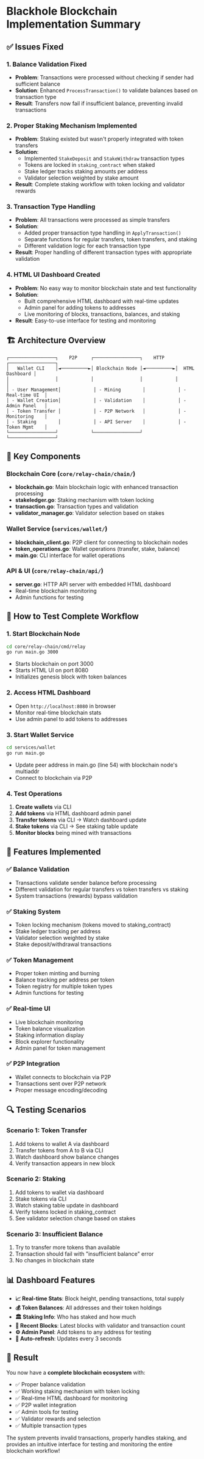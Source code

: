 # Blackhole Blockchain Implementation Summary

## ✅ Issues Fixed

### 1. **Balance Validation Fixed**
- **Problem**: Transactions were processed without checking if sender had sufficient balance
- **Solution**: Enhanced `ProcessTransaction()` to validate balances based on transaction type
- **Result**: Transfers now fail if insufficient balance, preventing invalid transactions

### 2. **Proper Staking Mechanism Implemented**
- **Problem**: Staking existed but wasn't properly integrated with token transfers
- **Solution**: 
  - Implemented `StakeDeposit` and `StakeWithdraw` transaction types
  - Tokens are locked in `staking_contract` when staked
  - Stake ledger tracks staking amounts per address
  - Validator selection weighted by stake amount
- **Result**: Complete staking workflow with token locking and validator rewards

### 3. **Transaction Type Handling**
- **Problem**: All transactions were processed as simple transfers
- **Solution**: 
  - Added proper transaction type handling in `ApplyTransaction()`
  - Separate functions for regular transfers, token transfers, and staking
  - Different validation logic for each transaction type
- **Result**: Proper handling of different transaction types with appropriate validation

### 4. **HTML UI Dashboard Created**
- **Problem**: No easy way to monitor blockchain state and test functionality
- **Solution**: 
  - Built comprehensive HTML dashboard with real-time updates
  - Admin panel for adding tokens to addresses
  - Live monitoring of blocks, transactions, balances, and staking
- **Result**: Easy-to-use interface for testing and monitoring

## 🏗️ Architecture Overview

```
┌─────────────────┐    P2P     ┌─────────────────┐    HTTP    ┌─────────────────┐
│   Wallet CLI    │◄──────────►│ Blockchain Node │◄──────────►│  HTML Dashboard │
│                 │            │                 │            │                 │
│ - User Management│            │ - Mining        │            │ - Real-time UI  │
│ - Wallet Creation│            │ - Validation    │            │ - Admin Panel   │
│ - Token Transfer │            │ - P2P Network   │            │ - Monitoring    │
│ - Staking        │            │ - API Server    │            │ - Token Mgmt    │
└─────────────────┘            └─────────────────┘            └─────────────────┘
```

## 🔧 Key Components

### Blockchain Core (`core/relay-chain/chain/`)
- **blockchain.go**: Main blockchain logic with enhanced transaction processing
- **stakeledger.go**: Staking mechanism with token locking
- **transaction.go**: Transaction types and validation
- **validator_manager.go**: Validator selection based on stakes

### Wallet Service (`services/wallet/`)
- **blockchain_client.go**: P2P client for connecting to blockchain nodes
- **token_operations.go**: Wallet operations (transfer, stake, balance)
- **main.go**: CLI interface for wallet operations

### API & UI (`core/relay-chain/api/`)
- **server.go**: HTTP API server with embedded HTML dashboard
- Real-time blockchain monitoring
- Admin functions for testing

## 🚀 How to Test Complete Workflow

### 1. Start Blockchain Node
```bash
cd core/relay-chain/cmd/relay
go run main.go 3000
```
- Starts blockchain on port 3000
- Starts HTML UI on port 8080
- Initializes genesis block with token balances

### 2. Access HTML Dashboard
- Open `http://localhost:8080` in browser
- Monitor real-time blockchain stats
- Use admin panel to add tokens to addresses

### 3. Start Wallet Service
```bash
cd services/wallet
go run main.go
```
- Update peer address in main.go (line 54) with blockchain node's multiaddr
- Connect to blockchain via P2P

### 4. Test Operations
1. **Create wallets** via CLI
2. **Add tokens** via HTML dashboard admin panel
3. **Transfer tokens** via CLI → Watch dashboard update
4. **Stake tokens** via CLI → See staking table update
5. **Monitor blocks** being mined with transactions

## 🎯 Features Implemented

### ✅ Balance Validation
- Transactions validate sender balance before processing
- Different validation for regular transfers vs token transfers vs staking
- System transactions (rewards) bypass validation

### ✅ Staking System
- Token locking mechanism (tokens moved to staking_contract)
- Stake ledger tracking per address
- Validator selection weighted by stake
- Stake deposit/withdrawal transactions

### ✅ Token Management
- Proper token minting and burning
- Balance tracking per address per token
- Token registry for multiple token types
- Admin functions for testing

### ✅ Real-time UI
- Live blockchain monitoring
- Token balance visualization
- Staking information display
- Block explorer functionality
- Admin panel for token management

### ✅ P2P Integration
- Wallet connects to blockchain via P2P
- Transactions sent over P2P network
- Proper message encoding/decoding

## 🔍 Testing Scenarios

### Scenario 1: Token Transfer
1. Add tokens to wallet A via dashboard
2. Transfer tokens from A to B via CLI
3. Watch dashboard show balance changes
4. Verify transaction appears in new block

### Scenario 2: Staking
1. Add tokens to wallet via dashboard
2. Stake tokens via CLI
3. Watch staking table update in dashboard
4. Verify tokens locked in staking_contract
5. See validator selection change based on stakes

### Scenario 3: Insufficient Balance
1. Try to transfer more tokens than available
2. Transaction should fail with "insufficient balance" error
3. No changes in blockchain state

## 📊 Dashboard Features

- **📈 Real-time Stats**: Block height, pending transactions, total supply
- **💰 Token Balances**: All addresses and their token holdings
- **🏛️ Staking Info**: Who has staked and how much
- **🔗 Recent Blocks**: Latest blocks with validator and transaction count
- **⚙️ Admin Panel**: Add tokens to any address for testing
- **🔄 Auto-refresh**: Updates every 3 seconds

## 🎉 Result

You now have a **complete blockchain ecosystem** with:
- ✅ Proper balance validation
- ✅ Working staking mechanism with token locking
- ✅ Real-time HTML dashboard for monitoring
- ✅ P2P wallet integration
- ✅ Admin tools for testing
- ✅ Validator rewards and selection
- ✅ Multiple transaction types

The system prevents invalid transactions, properly handles staking, and provides an intuitive interface for testing and monitoring the entire blockchain workflow!
